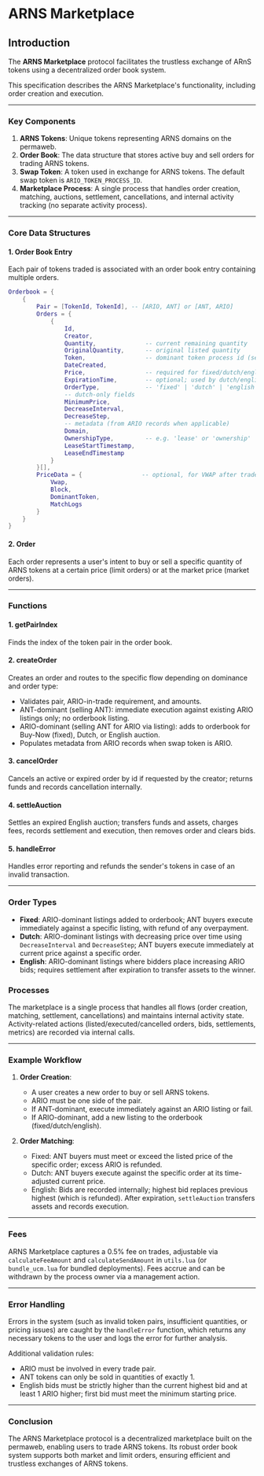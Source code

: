 # ARNS Marketplace
## Introduction

The **ARNS Marketplace** protocol facilitates the trustless exchange of ARnS tokens using a decentralized order book system.

This specification describes the ARNS Marketplace's functionality, including order creation and execution.

---

### Key Components

1. **ARNS Tokens**: Unique tokens representing ARNS domains on the permaweb.
2. **Order Book**: The data structure that stores active buy and sell orders for trading ARNS tokens.
3. **Swap Token**: A token used in exchange for ARNS tokens. The default swap token is `ARIO_TOKEN_PROCESS_ID`.
4. **Marketplace Process**: A single process that handles order creation, matching, auctions, settlement, cancellations, and internal activity tracking (no separate activity process).

[//]: # (@TODO update ARIO_TOKEN_PROCESS_ID)

---

### Core Data Structures

#### 1. **Order Book Entry**
Each pair of tokens traded is associated with an order book entry containing multiple orders.

```lua
Orderbook = {
    {
        Pair = [TokenId, TokenId], -- [ARIO, ANT] or [ANT, ARIO]
        Orders = {
            {
                Id,
                Creator,
                Quantity,              -- current remaining quantity
                OriginalQuantity,      -- original listed quantity
                Token,                 -- dominant token process id (seller token for ARIO-dominant)
                DateCreated,
                Price,                 -- required for fixed/dutch/english listings
                ExpirationTime,        -- optional; used by dutch/english
                OrderType,             -- 'fixed' | 'dutch' | 'english'
                -- dutch-only fields
                MinimumPrice,
                DecreaseInterval,
                DecreaseStep,
                -- metadata (from ARIO records when applicable)
                Domain,
                OwnershipType,         -- e.g. 'lease' or 'ownership'
                LeaseStartTimestamp,
                LeaseEndTimestamp
            }
        }[],
        PriceData = {                 -- optional, for VWAP after trades
            Vwap,
            Block,
            DominantToken,
            MatchLogs
        }
    }
} 
```

#### 2. **Order**
Each order represents a user's intent to buy or sell a specific quantity of ARNS tokens at a certain price (limit orders) or at the market price (market orders).

---

### Functions

#### 1. **getPairIndex**
Finds the index of the token pair in the order book.

#### 2. **createOrder**
Creates an order and routes to the specific flow depending on dominance and order type:
- Validates pair, ARIO-in-trade requirement, and amounts.
- ANT-dominant (selling ANT): immediate execution against existing ARIO listings only; no orderbook listing.
- ARIO-dominant (selling ANT for ARIO via listing): adds to orderbook for Buy-Now (fixed), Dutch, or English auction.
- Populates metadata from ARIO records when swap token is ARIO.

#### 3. **cancelOrder**
Cancels an active or expired order by id if requested by the creator; returns funds and records cancellation internally.

#### 4. **settleAuction**
Settles an expired English auction; transfers funds and assets, charges fees, records settlement and execution, then removes order and clears bids.

#### 5. **handleError**
Handles error reporting and refunds the sender's tokens in case of an invalid transaction.

---

### Order Types

- **Fixed**: ARIO-dominant listings added to orderbook; ANT buyers execute immediately against a specific listing, with refund of any overpayment.
- **Dutch**: ARIO-dominant listings with decreasing price over time using `DecreaseInterval` and `DecreaseStep`; ANT buyers execute immediately at current price against a specific order.
- **English**: ARIO-dominant listings where bidders place increasing ARIO bids; requires settlement after expiration to transfer assets to the winner.

### Processes

The marketplace is a single process that handles all flows (order creation, matching, settlement, cancellations) and maintains internal activity state. Activity-related actions (listed/executed/cancelled orders, bids, settlements, metrics) are recorded via internal calls.

---

### Example Workflow

1. **Order Creation**:
   - A user creates a new order to buy or sell ARNS tokens.
   - ARIO must be one side of the pair.
   - If ANT-dominant, execute immediately against an ARIO listing or fail.
   - If ARIO-dominant, add a new listing to the orderbook (fixed/dutch/english).

2. **Order Matching**:
   - Fixed: ANT buyers must meet or exceed the listed price of the specific order; excess ARIO is refunded.
   - Dutch: ANT buyers execute against the specific order at its time-adjusted current price.
   - English: Bids are recorded internally; highest bid replaces previous highest (which is refunded). After expiration, `settleAuction` transfers assets and records execution.

---

### Fees

ARNS Marketplace captures a 0.5% fee on trades, adjustable via `calculateFeeAmount` and `calculateSendAmount` in `utils.lua` (or `bundle_ucm.lua` for bundled deployments). Fees accrue and can be withdrawn by the process owner via a management action.

---

### Error Handling

Errors in the system (such as invalid token pairs, insufficient quantities, or pricing issues) are caught by the `handleError` function, which returns any necessary tokens to the user and logs the error for further analysis.

Additional validation rules:
- ARIO must be involved in every trade pair.
- ANT tokens can only be sold in quantities of exactly 1.
- English bids must be strictly higher than the current highest bid and at least 1 ARIO higher; first bid must meet the minimum starting price.

---

### Conclusion

The ARNS Marketplace protocol is a decentralized marketplace built on the permaweb, enabling users to trade ARNS tokens. Its robust order book system supports both market and limit orders, ensuring efficient and trustless exchanges of ARNS tokens.